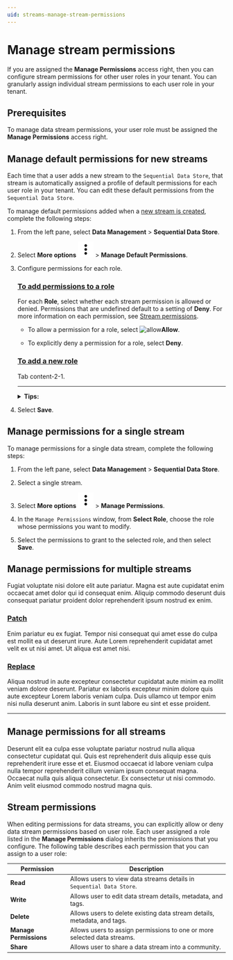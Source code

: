 ```yaml
---
uid: streams-manage-stream-permissions
---
```


# Manage stream permissions

If you are assigned the **Manage Permissions** access right, then you can configure stream permissions for other user roles in your tenant. You can granularly assign individual stream permissions to each user role in your tenant.

## Prerequisites

To manage data stream permissions, your user role must be assigned the **Manage Permissions** access right.

## Manage default permissions for new streams

Each time that a user adds a new stream to the `Sequential Data Store`, that stream is automatically assigned a profile of default permissions for each user role in your tenant. You can edit these default permissions from the `Sequential Data Store`. 

To manage default permissions added when a [new stream is created](xref:streams-manage-streams#add-a-stream), complete the following steps:

1. From the left pane, select **Data Management** > **Sequential Data Store**.

1. Select **More options** ![More options icon](../../../_icons/dots-vertical.svg) > **Manage Default Permissions**.

1. Configure permissions for each role.

	### [To add permissions to a role](#tab/add-permissions)

	For each **Role**, select whether each stream permission is allowed or denied. Permissions that are undefined default to a setting of **Deny**. For more information on each permission, see [Stream permissions](#stream-permissions).

	- To allow a permission for a role, select ![allow](../../../_icons/check.svg)**Allow**.

	- To explicitly deny a permission for a role, select <!-- TODO: add icon -->**Deny**.

	### [To add a new role](#tab/add-role)

	Tab content-2-1.

	***

	<details>
		<summary><strong>Tips:</strong></summary>
		<ul>
			<li><p>If you want to deny a permission for user role, leaving it undefined is recommended.</p></li>
			<li><p>To clear all permission settings for a role, select <strong>Refresh</strong>.</p></li>
			<li><p>For a description of each permission, mouse over each column <strong>Info</strong> <img src="../../../_icons/info.svg"/> icon.</p></li>
		</ul>
	</details>

1. Select **Save**.

## Manage permissions for a single stream

To manage permissions for a single data stream, complete the following steps:

1. From the left pane, select **Data Management** > **Sequential Data Store**.

1. Select a single stream.

1. Select **More options** ![More options icon](../../../_icons/dots-vertical.svg) > **Manage Permissions**.

1. In the `Manage Permissions` window, from **Select Role**, choose the role whose permissions you want to modify.

1. Select the permissions to grant to the selected role, and then select **Save**.

## Manage permissions for multiple streams

Fugiat voluptate nisi dolore elit aute pariatur. Magna est aute cupidatat enim occaecat amet dolor qui id consequat enim. Aliquip commodo deserunt duis consequat pariatur proident dolor reprehenderit ipsum nostrud ex enim.

### [Patch](#tab/patch)

Enim pariatur eu ex fugiat. Tempor nisi consequat qui amet esse do culpa est mollit ea ut deserunt irure. Aute Lorem reprehenderit cupidatat amet velit ex ut nisi amet. Ut aliqua est amet nisi.

### [Replace](#tab/replace)

Aliqua nostrud in aute excepteur consectetur cupidatat aute minim ea mollit veniam dolore deserunt. Pariatur ex laboris excepteur minim dolore quis aute excepteur Lorem laboris veniam culpa. Duis ullamco ut tempor enim nisi nulla deserunt anim. Laboris in sunt labore eu sint et esse proident.

***

## Manage permissions for all streams

Deserunt elit ea culpa esse voluptate pariatur nostrud nulla aliqua consectetur cupidatat qui. Quis est reprehenderit duis aliquip esse quis reprehenderit irure esse et et. Eiusmod occaecat id labore veniam culpa nulla tempor reprehenderit cillum veniam ipsum consequat magna. Occaecat nulla quis aliqua consectetur. Ex consectetur ut nisi commodo. Anim velit eiusmod commodo nostrud magna quis.

## Stream permissions

When editing permissions for data streams, you can explicitly allow or deny data stream permissions based on user role. Each user assigned a role listed in the **Manage Permissions** dialog inherits the permissions that you configure. The following table describes each permission that you can assign to a user role:

<!-- TODO: Test individual stream permissions -->

| Permission | Description |
|--|--|
| **Read** | Allows users to view data streams details in `Sequential Data Store`. |
| **Write** | Allows user to edit data stream details, metadata, and tags. |
| **Delete** | Allows users to delete existing data stream details, metadata, and tags. |
| **Manage Permissions** | Allows users to assign permissions to one or more selected data streams. |
| **Share** | Allows user to share a data stream into a community. |
